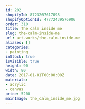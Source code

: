```yaml
---
id: 202
shopifyId: 8723267617098
shopifyOptionId: 47772439576906
order: 310
title: The calm inside me
slug: the-calm-inside-me
url: art-works/the-calm-inside-me
aliases: []
categories:
- painting
inStock: true
isVisible: true
height: 90
width: 80
date: 2017-01-01T00:00:00Z
materials:
- acrylic
- canvas
price: 5200
mainImage: the_calm_inside_me.jpg
---
```

